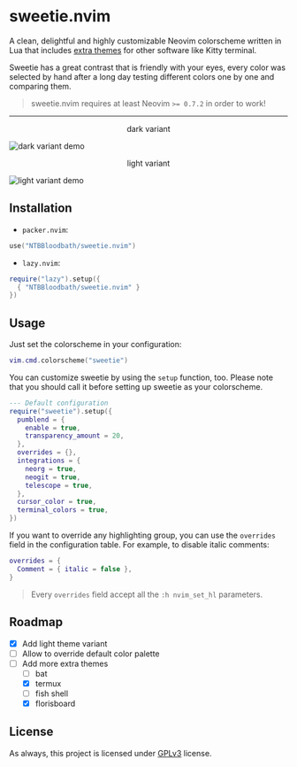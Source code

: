 # sweetie.nvim

A clean, delightful and highly customizable Neovim colorscheme written in Lua that
includes [extra themes](./extras) for other software like Kitty terminal.

Sweetie has a great contrast that is friendly with your eyes, every color was selected
by hand after a long day testing different colors one by one and comparing them.

> sweetie.nvim requires at least Neovim `>= 0.7.2` in order to work!

---

<p align="center">dark variant</p>

![dark variant demo](https://user-images.githubusercontent.com/36456999/221467923-d7b1ff8e-7eb2-461e-a8cb-f831a15ee75c.png)

<p align="center">light variant</p>

![light variant demo](https://user-images.githubusercontent.com/36456999/223639966-b204ba71-5342-40ef-b18c-c8571962093a.png)

## Installation

- `packer.nvim`:
```lua
use("NTBBloodbath/sweetie.nvim")
```

- `lazy.nvim`:
```lua
require("lazy").setup({
  { "NTBBloodbath/sweetie.nvim" }
})
```

## Usage

Just set the colorscheme in your configuration:
```lua
vim.cmd.colorscheme("sweetie")
```

You can customize sweetie by using the `setup` function, too. Please note that you should
call it before setting up sweetie as your colorscheme.
```lua
--- Default configuration
require("sweetie").setup({
  pumblend = {
    enable = true,
    transparency_amount = 20,
  },
  overrides = {},
  integrations = {
    neorg = true,
    neogit = true,
    telescope = true,
  },
  cursor_color = true,
  terminal_colors = true,
})
```

If you want to override any highlighting group, you can use the `overrides` field in
the configuration table. For example, to disable italic comments:
```lua
overrides = {
  Comment = { italic = false },
}
```

> Every `overrides` field accept all the `:h nvim_set_hl` parameters.

## Roadmap

- [x] Add light theme variant
- [ ] Allow to override default color palette
- [ ] Add more extra themes
  - [ ] bat
  - [x] termux
  - [ ] fish shell
  - [x] florisboard

## License

As always, this project is licensed under [GPLv3](./LICENSE) license.

